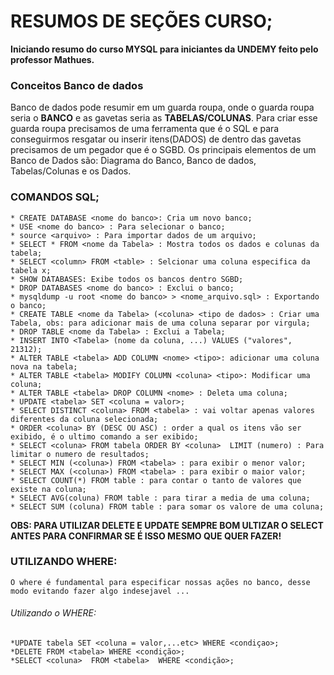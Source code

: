 # RESUMOS DE SEÇÕES CURSO;

**Iniciando resumo do curso MYSQL para iniciantes da UNDEMY feito pelo professor Mathues.**

### Conceitos Banco de dados

   Banco de dados  pode resumir em um guarda roupa, onde o guarda roupa seria o **BANCO** e as gavetas seria as **TABELAS/COLUNAS**. 
Para criar esse guarda roupa precisamos de uma ferramenta que é o SQL e para conseguirmos resgatar ou inserir itens(DADOS) de dentro das gavetas
precisamos de um pegador que é o SGBD. Os principais elementos de um Banco de Dados são: Diagrama do Banco, Banco de dados, Tabelas/Colunas e os Dados. 
   
### COMANDOS SQL;
    
	* CREATE DATABASE <nome do banco>: Cria um novo banco;
	* USE <nome do banco> : Para selecionar o banco;
	* source <arquivo> : Para importar dados de um arquivo;
	* SELECT * FROM <nome da Tabela> : Mostra todos os dados e colunas da tabela;
	* SELECT <column> FROM <table> : Selcionar uma coluna especifica da tabela x;
	* SHOW DATABASES: Exibe todos os bancos dentro SGBD;
	* DROP DATABASES <nome do banco> : Exclui o banco;
	* mysqldump -u root <nome do banco> > <nome_arquivo.sql> : Exportando o banco;
	* CREATE TABLE <nome da Tabela> (<coluna> <tipo de dados> : Criar uma Tabela, obs: para adicionar mais de uma coluna separar por virgula;
	* DROP TABLE <nome da Tabela> : Exclui a Tabela;
	* INSERT INTO <Tabela> (nome da coluna, ...) VALUES ("valores", 21312);
	* ALTER TABLE <tabela> ADD COLUMN <nome> <tipo>: adicionar uma coluna nova na tabela;
	* ALTER TABLE <tabela> MODIFY COLUMN <coluna> <tipo>: Modificar uma coluna;
	* ALTER TABLE <tabela> DROP COLUMN <nome> : Deleta uma coluna;
	* UPDATE <tabela> SET <coluna = valor>;
	* SELECT DISTINCT <coluna> FROM <tabela> : vai voltar apenas valores diferentes da coluna selecionada;
	* ORDER <coluna> BY (DESC OU ASC) : order a qual os itens vão ser exibido, é o ultimo comando a ser exibido;
	* SELECT <coluna> FROM tabela ORDER BY <coluna>  LIMIT (numero) : Para limitar o numero de resultados;
	* SELECT MIN (<coluna>) FROM <tabela> : para exibir o menor valor;
	* SELECT MAX (<coluna>) FROM <tabela> : para exibir o maior valor;
	* SELECT COUNT(*) FROM table : para contar o tanto de valores que existe na coluna;
	* SELECT AVG(coluna) FROM table : para tirar a media de uma coluna;
	* SELECT SUM (coluna) FROM table : para somar os valore de uma coluna;
	
**OBS: PARA UTILIZAR DELETE E UPDATE SEMPRE BOM ULTIZAR O SELECT ANTES PARA CONFIRMAR SE É ISSO MESMO QUE QUER FAZER!**

### UTILIZANDO WHERE: 
		
	O where é fundamental para especificar nossas ações no banco, desse modo evitando fazer algo indesejavel ...
###### Utilizando o WHERE:
		
	*UPDATE tabela SET <coluna = valor,...etc> WHERE <condiçao>;
	*DELETE FROM <tabela> WHERE <condição>;
	*SELECT <coluna>  FROM <tabela>  WHERE <condição>;
	
	

	

    
